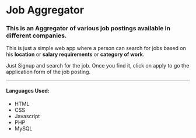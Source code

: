 # Job  Aggregator
### This is an Aggregator of various job postings available in different companies.


This is just a simple web app where a person can search for jobs based on his **location** or **salary requirements** or 
**category of work**.

Just Signup and search for the job. Once you find it, click on apply to go the application form of the job posting.

---

#### Languages Used:
* HTML
* CSS
* Javascript
* PHP
* MySQL
